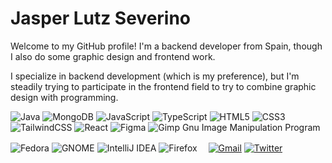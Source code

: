 # Jasper Lutz Severino

Welcome to my GitHub profile! I'm a backend developer from Spain, though I also do some graphic design and frontend work.

I specialize in backend development (which is my preference), but I'm steadily trying to participate in the frontend field to try to combine graphic design with programming.

<p>
  <img alt="Java" src="https://img.shields.io/badge/java-%23ED8B00.svg?style=flat&logo=oracle&logoColor=white" >
  <img alt="MongoDB" src="https://img.shields.io/badge/MongoDB-%234ea94b.svg?style=flate&logo=mongodb&logoColor=white" >
  <img alt="JavaScript" src="https://img.shields.io/badge/javascript-%23323330.svg?style=flat&logo=javascript&logoColor=%23F7DF1" >
  <img alt="TypeScript" src="https://img.shields.io/badge/typescript-%23007ACC.svg?style=flat&logo=typescript&logoColor=white" >
  <img alt="HTML5" src="https://img.shields.io/badge/html5-%23E34F26.svg?style=flat&logo=html5&logoColor=white" >
  <img alt="CSS3" src="https://img.shields.io/badge/css3-%231572B6.svg?style=flat&logo=css3&logoColor=white" >
  <img alt="TailwindCSS" src="https://img.shields.io/badge/tailwindcss-%2338B2AC.svg?style=flat&logo=tailwind-css&logoColor=white" >
  <img alt="React" src="https://img.shields.io/badge/react-%2320232a.svg?style=flat&logo=react&logoColor=%2361DAFB" >
  <img alt="Figma" src="https://img.shields.io/badge/figma-%23F24E1E.svg?style=flat&logo=figma&logoColor=white" >
  <img alt="Gimp Gnu Image Manipulation Program" src="https://img.shields.io/badge/Gimp-657D8B?style=flat&logo=gimp&logoColor=FFFFFF" >
</p>
<p>
  <img alt="Fedora" src="https://img.shields.io/badge/Fedora-294172?style=flat&logo=fedora&logoColor=white" >
  <img alt="GNOME" src="https://img.shields.io/badge/GNOME-4A86CF?style=flat&logo=GNOME&logoColor=white" >
  <img alt="IntelliJ IDEA" src="https://img.shields.io/badge/IntelliJIDEA-000000.svg?style=flat&logo=intellij-idea&logoColor=white" >
  <img alt="Firefox" src="https://img.shields.io/badge/Firefox-FF7139?style=flat&logo=Firefox-Browser&logoColor=white" >　
  <a href="mailto:jasperlutzseverino@gmail.com"><img alt="Gmail" src="https://img.shields.io/badge/jasperlutzseverino-D14836?style=flat&logo=gmail&logoColor=white"></a>
  <a href="https://twitter.com/LutzSeverino"><img alt="Twitter" src="https://img.shields.io/badge/LutzSeverino-%231DA1F2.svg?style=flat&logo=Twitter&logoColor=white"></a>
</p>
<!--
**Frequential/frequential** is a ✨ _special_ ✨ repository because its `README.md` (this file) appears on your GitHub profile.

Here are some ideas to get you started:

- 🔭 I’m currently working on ...
- 🌱 I’m currently learning ...
- 👯 I’m looking to collaborate on ...
- 🤔 I’m looking for help with ...
- 💬 Ask me about ...
- 📫 How to reach me: ... 
- ⚡ Fun fact: ...
-->
